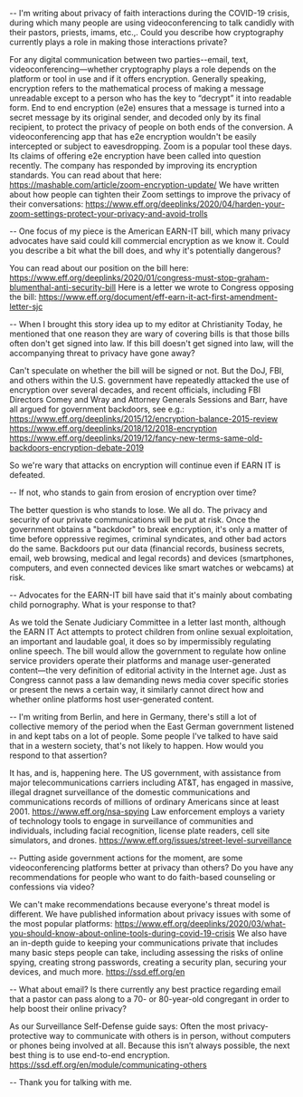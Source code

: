 -- I'm writing about privacy of faith interactions during the COVID-19 crisis, during which many people are using videoconferencing to talk candidly with their pastors, priests, imams, etc.,. Could you describe how cryptography currently plays a role in making those interactions private?

For any digital communication between two parties--email, text, videoconferencing—whether cryptography plays a role depends on the platform or tool in use and if it offers encryption. Generally speaking, encryption refers to the mathematical process of making a message unreadable except to a person who has the key to “decrypt” it into readable form. End to end encryption (e2e) ensures that a message is turned into a secret message by its original sender, and decoded only by its final recipient, to protect the privacy of people on both ends of the conversion. A videoconferencing app that has e2e encryption wouldn't be easily intercepted or subject to eavesdropping. Zoom is a popular tool these days. Its claims of offering e2e encryption have been called into question recently. The company has responded by improving its encryption standards. You can read about that here:
https://mashable.com/article/zoom-encryption-update/
We have written about how people can tighten their Zoom settings to improve the privacy of their conversations:
https://www.eff.org/deeplinks/2020/04/harden-your-zoom-settings-protect-your-privacy-and-avoid-trolls


-- One focus of my piece is the American EARN-IT bill, which many privacy advocates have said could kill commercial encryption as we know it. Could you describe a bit what the bill does, and why it's potentially dangerous?

You can read about our position on the bill here:
https://www.eff.org/deeplinks/2020/01/congress-must-stop-graham-blumenthal-anti-security-bill
Here is a letter we wrote to Congress opposing the bill:
https://www.eff.org/document/eff-earn-it-act-first-amendment-letter-sjc

-- When I brought this story idea up to my editor at Christianity Today, he mentioned that one reason they are wary of covering bills is that those bills often don't get signed into law. If this bill doesn't get signed into law, will the accompanying threat to privacy have gone away?

Can't speculate on whether the bill will be signed or not.
But the DoJ, FBI, and others within the U.S. government have repeatedly attacked the use of encryption over several decades, and recent officials, including FBI Directors Comey and Wray and Attorney Generals Sessions and Barr, have all argued for government backdoors, see
e.g.:
https://www.eff.org/deeplinks/2015/12/encryption-balance-2015-review
https://www.eff.org/deeplinks/2018/12/2018-encryption
https://www.eff.org/deeplinks/2019/12/fancy-new-terms-same-old-backdoors-encryption-debate-2019

So we're wary that attacks on encryption will continue even if EARN IT is defeated.


-- If not, who stands to gain from erosion of encryption over time?

The better question is who stands to lose. We all do. The privacy and security of our private communications will be put at risk. Once the government obtains a "backdoor" to break encryption, it's only a matter of time before oppressive regimes, criminal syndicates, and other bad actors do the same. Backdoors put our data (financial records, business secrets, email, web browsing, medical and legal records) and devices (smartphones, computers, and even connected devices like smart watches or webcams) at risk.


-- Advocates for the EARN-IT bill have said that it's mainly about combating child pornography. What is your response to that?

As we told the Senate Judiciary Committee in a letter last month, although the EARN IT Act attempts to protect children from online sexual exploitation, an important and laudable goal, it does so by impermissibly regulating online speech. The bill would allow the government to regulate how online service providers operate their platforms and manage user-generated content—the very definition of editorial activity in the Internet age. Just as Congress cannot pass a law demanding news media cover specific stories or present the news a certain way, it similarly cannot direct how and whether online platforms host user-generated content.

-- I'm writing from Berlin, and here in Germany, there's still a lot of collective memory of the period when the East German government listened in and kept tabs on a lot of people. Some people I've talked to have said that in a western society, that's not likely to happen. How would you respond to that assertion?

It has, and is, happening here.
The US government, with assistance from major telecommunications carriers including AT&T, has engaged in massive, illegal dragnet surveillance of the domestic communications and communications records of millions of ordinary Americans since at least 2001.
https://www.eff.org/nsa-spying
Law enforcement employs a variety of technology tools to engage in surveillance of communities and individuals, including facial recognition, license plate readers, cell site simulators, and drones.
https://www.eff.org/issues/street-level-surveillance


-- Putting aside government actions for the moment, are some videoconferencing platforms better at privacy than others? Do you have any recommendations for people who want to do faith-based counseling or confessions via video?

We can't make recommendations because everyone's threat model is different. We have published information about privacy issues with some of the most popular platforms:
https://www.eff.org/deeplinks/2020/03/what-you-should-know-about-online-tools-during-covid-19-crisis
We also have an in-depth guide to keeping your communications private that includes many basic steps people can take, including assessing the risks of online spying, creating strong passwords, creating a security plan, securing your devices, and much more.
https://ssd.eff.org/en


-- What about email? Is there currently any best practice regarding email that a pastor can pass along to a 70- or 80-year-old congregant in order to help boost their online privacy?

As our Surveillance Self-Defense guide says: Often the most privacy-protective way to communicate with others is in person, without computers or phones being involved at all. Because this isn’t always possible, the next best thing is to use end-to-end encryption.
https://ssd.eff.org/en/module/communicating-others




-- Thank you for talking with me.

